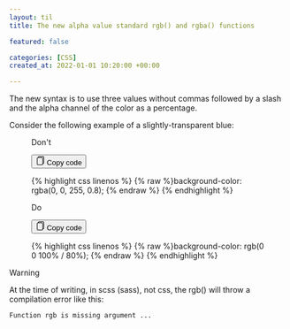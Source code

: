 ```yaml
---
layout: til
title: The new alpha value standard rgb() and rgba() functions

featured: false

categories: [CSS]
created_at: 2022-01-01 10:20:00 +00:00

---
```



<p>
  The new syntax is to use three values without commas followed by a slash and the alpha channel of the color as a percentage.
</p>

<p>
  Consider the following example of a slightly-transparent blue:
</p>

<figure class="cp-compare-code" data-type="bad">

  <p class="cp-compare-code__label">
      Don't
  </p>

  <div class="cp-code">
      <button class="cp-button cp-button--fab  cp-code__button">
        <svg 
        xmlns="http://www.w3.org/2000/svg" 
        width="16" 
        height="16" 
        class="ob-icon" 
        viewBox="0 0 16 16"
        aria-hidden="true"
        >
          <path d="M13 0H6a2 2 0 0 0-2 2 2 2 0 0 0-2 2v10a2 2 0 0 0 2 2h7a2 2 0 0 0 2-2 2 2 0 0 0 2-2V2a2 2 0 0 0-2-2zm0 13V4a2 2 0 0 0-2-2H5a1 1 0 0 1 1-1h7a1 1 0 0 1 1 1v10a1 1 0 0 1-1 1zM3 4a1 1 0 0 1 1-1h7a1 1 0 0 1 1 1v10a1 1 0 0 1-1 1H4a1 1 0 0 1-1-1V4z"/>
        </svg>
        <span class="cp-code__tooltip" role="tooltip">
          Copy code
        </span>
      </button>
  
{% highlight css linenos %}
{% raw %}background-color: rgba(0, 0, 255, 0.8);
{% endraw %}
{% endhighlight %}
  </div>
</figure>

<figure class="cp-compare-code" data-type="good">
  <p class="cp-compare-code__label">
      Do
  </p>

  <div class="cp-code">
      <button class="cp-button cp-button--fab  cp-code__button">
        <svg 
        xmlns="http://www.w3.org/2000/svg" 
        width="16" 
        height="16" 
        class="ob-icon" 
        viewBox="0 0 16 16"
        aria-hidden="true"
        >
          <path d="M13 0H6a2 2 0 0 0-2 2 2 2 0 0 0-2 2v10a2 2 0 0 0 2 2h7a2 2 0 0 0 2-2 2 2 0 0 0 2-2V2a2 2 0 0 0-2-2zm0 13V4a2 2 0 0 0-2-2H5a1 1 0 0 1 1-1h7a1 1 0 0 1 1 1v10a1 1 0 0 1-1 1zM3 4a1 1 0 0 1 1-1h7a1 1 0 0 1 1 1v10a1 1 0 0 1-1 1H4a1 1 0 0 1-1-1V4z"/>
        </svg>
        <span class="cp-code__tooltip" role="tooltip">
          Copy code
        </span>
      </button>
  
{% highlight css linenos %}
{% raw %}background-color: rgb(0 0 100% / 80%);
{% endraw %}
{% endhighlight %}
  </div>
  
</figure>

<div class="cp-alert cp-alert--warning">
  <span class="cp-alert__caption">Warning</span>
  <p>
		 At the time of writing, in scss (sass), not css, the rgb() will throw a compilation error like this:
  </p>

  <pre><code>Function rgb is missing argument ...</code></pre>
 
</div>